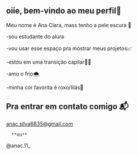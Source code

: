 ## oiie, bem-vindo ao meu perfil💟

Meu nome é Ana Clara, mass tenho a pele escura 👻

-sou estudante do alura

-vou usar esse espaço pra mostrar meus projetos📈

-estou em uma transição capilar💇‍♀️

-amo o frio🌨️

-minha cor favorita é roxo/lilás💜

## **Pra entrar em contato comigo** 📬

anac.silva6835@gmail.com

      **ou**

@anac.11_
